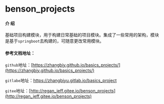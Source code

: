 # benson_projects

#### 介 绍

基础项目构建模块，用于构建日常基础的项目模块。集成了一些常用的架构，模块是基于`springboot`去构建的，可随意更改常用模块。

#### 参考文档地址：

`github`地址：[https://zhangbiy.github.io/basics_projects/](https://zhangbiy.github.io/basics_projects/)

`gitlabe`地址：[https://zhangbiyu.gitlab.io/basics_project ](https://zhangbiyu.gitlab.io/basics_project )

`gitee`地址：[http://regan_jeff.gitee.io/benson_projects](http://regan_jeff.gitee.io/benson_projects)

